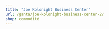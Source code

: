 ```yaml
---
title: "Joe Kolonight Business Center"
url: /ganta/joe-kolonight-business-center-2/
shop: commodité
---
```

